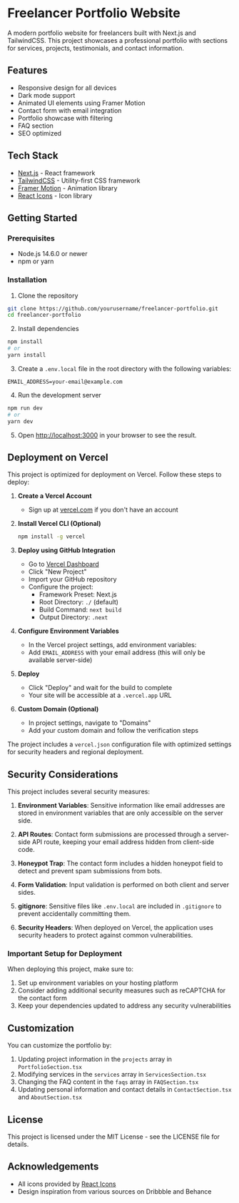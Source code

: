 # Freelancer Portfolio Website

A modern portfolio website for freelancers built with Next.js and TailwindCSS. This project showcases a professional portfolio with sections for services, projects, testimonials, and contact information.

## Features

- Responsive design for all devices
- Dark mode support
- Animated UI elements using Framer Motion
- Contact form with email integration
- Portfolio showcase with filtering
- FAQ section
- SEO optimized

## Tech Stack

- [Next.js](https://nextjs.org/) - React framework
- [TailwindCSS](https://tailwindcss.com/) - Utility-first CSS framework
- [Framer Motion](https://www.framer.com/motion/) - Animation library
- [React Icons](https://react-icons.github.io/react-icons/) - Icon library

## Getting Started

### Prerequisites

- Node.js 14.6.0 or newer
- npm or yarn

### Installation

1. Clone the repository
```bash
git clone https://github.com/yourusername/freelancer-portfolio.git
cd freelancer-portfolio
```

2. Install dependencies
```bash
npm install
# or
yarn install
```

3. Create a `.env.local` file in the root directory with the following variables:
```
EMAIL_ADDRESS=your-email@example.com
```

4. Run the development server
```bash
npm run dev
# or
yarn dev
```

5. Open [http://localhost:3000](http://localhost:3000) in your browser to see the result.

## Deployment on Vercel

This project is optimized for deployment on Vercel. Follow these steps to deploy:

1. **Create a Vercel Account**
   - Sign up at [vercel.com](https://vercel.com) if you don't have an account

2. **Install Vercel CLI (Optional)**
   ```bash
   npm install -g vercel
   ```

3. **Deploy using GitHub Integration**
   - Go to [Vercel Dashboard](https://vercel.com/dashboard)
   - Click "New Project"
   - Import your GitHub repository
   - Configure the project:
     - Framework Preset: Next.js
     - Root Directory: `./` (default)
     - Build Command: `next build`
     - Output Directory: `.next`
   
4. **Configure Environment Variables**
   - In the Vercel project settings, add environment variables:
   - Add `EMAIL_ADDRESS` with your email address (this will only be available server-side)

5. **Deploy**
   - Click "Deploy" and wait for the build to complete
   - Your site will be accessible at a `.vercel.app` URL 

6. **Custom Domain (Optional)**
   - In project settings, navigate to "Domains"
   - Add your custom domain and follow the verification steps

The project includes a `vercel.json` configuration file with optimized settings for security headers and regional deployment.

## Security Considerations

This project includes several security measures:

1. **Environment Variables**: Sensitive information like email addresses are stored in environment variables that are only accessible on the server side.

2. **API Routes**: Contact form submissions are processed through a server-side API route, keeping your email address hidden from client-side code.

3. **Honeypot Trap**: The contact form includes a hidden honeypot field to detect and prevent spam submissions from bots.

4. **Form Validation**: Input validation is performed on both client and server sides.

5. **gitignore**: Sensitive files like `.env.local` are included in `.gitignore` to prevent accidentally committing them.

6. **Security Headers**: When deployed on Vercel, the application uses security headers to protect against common vulnerabilities.

### Important Setup for Deployment

When deploying this project, make sure to:

1. Set up environment variables on your hosting platform
2. Consider adding additional security measures such as reCAPTCHA for the contact form
3. Keep your dependencies updated to address any security vulnerabilities

## Customization

You can customize the portfolio by:

1. Updating project information in the `projects` array in `PortfolioSection.tsx`
2. Modifying services in the `services` array in `ServicesSection.tsx`
3. Changing the FAQ content in the `faqs` array in `FAQSection.tsx`
4. Updating personal information and contact details in `ContactSection.tsx` and `AboutSection.tsx`

## License

This project is licensed under the MIT License - see the LICENSE file for details.

## Acknowledgements

- All icons provided by [React Icons](https://react-icons.github.io/react-icons/)
- Design inspiration from various sources on Dribbble and Behance
